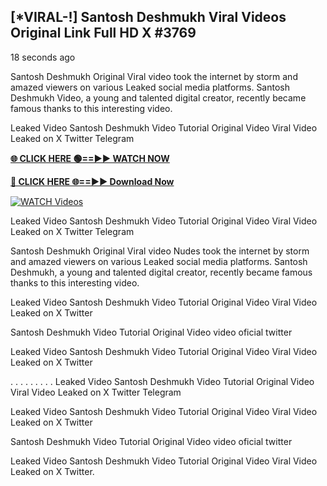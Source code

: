 ## [*VIRAL-!] Santosh Deshmukh Viral Videos Original Link Full HD X #3769

18 seconds ago

Santosh Deshmukh Original Viral video took the internet by storm and amazed viewers on various Leaked social media platforms. Santosh Deshmukh Video, a young and talented digital creator, recently became famous thanks to this interesting video.

Leaked Video Santosh Deshmukh Video Tutorial Original Video Viral Video Leaked on X Twitter Telegram

**[🌐 CLICK HERE 🟢==►► WATCH NOW](https://russelviper69.blogspot.com/p/valo-video.html)**

**[🔴 CLICK HERE 🌐==►► Download Now](https://russelviper69.blogspot.com/p/valo-video.html)**

[![WATCH Videos](https://i.imgur.com/dJHk4Zq.gif)](https://russelviper69.blogspot.com/p/valo-video.html)

Leaked Video Santosh Deshmukh Video Tutorial Original Video Viral Video Leaked on X Twitter Telegram

Santosh Deshmukh Original Viral video Nudes took the internet by storm and amazed viewers on various Leaked social media platforms. Santosh Deshmukh, a young and talented digital creator, recently became famous thanks to this interesting video.

Leaked Video Santosh Deshmukh Video Tutorial Original Video Viral Video Leaked on X Twitter

Santosh Deshmukh Video Tutorial Original Video video oficial twitter

Leaked Video Santosh Deshmukh Video Tutorial Original Video Viral Video Leaked on X Twitter

. . . . . . . . . Leaked Video Santosh Deshmukh Video Tutorial Original Video Viral Video Leaked on X Twitter Telegram

Leaked Video Santosh Deshmukh Video Tutorial Original Video Viral Video Leaked on X Twitter

Santosh Deshmukh Video Tutorial Original Video video oficial twitter

Leaked Video Santosh Deshmukh Video Tutorial Original Video Viral Video Leaked on X Twitter.